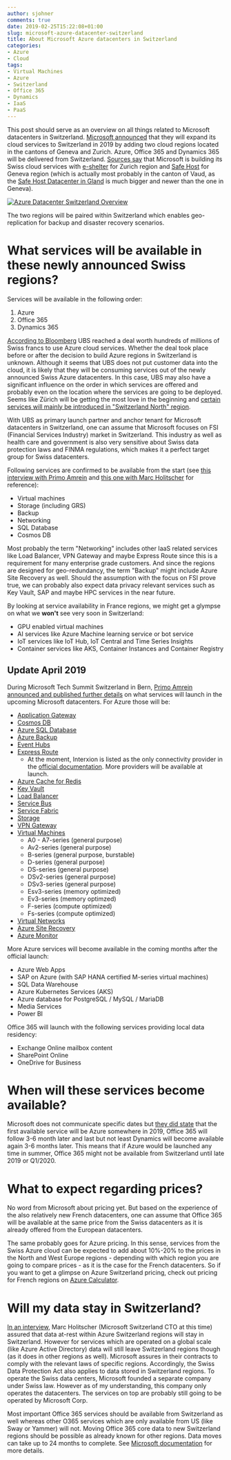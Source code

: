 ```yaml
---
author: sjohner
comments: true
date: 2019-02-25T15:22:08+01:00
slug: microsoft-azure-datacenter-switzerland
title: About Microsoft Azure datacenters in Switzerland
categories:
- Azure
- Cloud
tags:
- Virtual Machines
- Azure
- Switzerland
- Office 365
- Dynamics
- IaaS
- PaaS
---
```


This post should serve as an overview on all things related to Microsoft datacenters in Switzerland. [Microsoft announced](https://news.microsoft.com/fr-ch/2018/03/14/microsoft-cloud-services-expand-in-europe-including-new-swiss-datacenters/) that they will expand its cloud services to Switzerland in 2019 by adding two cloud regions located in the cantons of Geneva and Zurich. Azure, Office 365 and Dynamics 365 will be delivered from Switzerland. [Sources say](https://www.inside-it.ch/articles/52231) that Microsoft is building its Swiss cloud services with [e-shelter](https://www.e-shelter.de/de/location/datacenter-zurich) for Zurich region and [Safe Host](https://www.safehost.com/) for Geneva region (which is actually most probably in the canton of Vaud, as the [Safe Host Datacenter in Gland](https://www.safehost.com/en/data-centre/sh2) is much bigger and newer than the one in Geneva).

[![Azure Datacenter Switzerland Overview](/images/azure-switzerland-datacenter.png)](/images/azure-switzerland-datacenter.png)

The two regions will be paired within Switzerland which enables geo-replication for backup and disaster recovery scenarios.

# What services will be available in these newly announced Swiss regions?

Services will be available in the following order:

1. Azure
2. Office 365
3. Dynamics 365

[According to Bloomberg](https://www.bloomberg.com/news/articles/2018-12-11/ubs-said-to-prepare-cloud-move-to-hidden-microsoft-data-centers) UBS reached a deal worth hundreds of millions of Swiss francs to use Azure cloud services. Whether the deal took place before or after the decision to build Azure regions in Switzerland is unknown. Although it seems that UBS does not put customer data into the cloud, it is likely that they will be consuming services out of the newly announced Swiss Azure datacenters. In this case, UBS may also have a significant influence on the order in which services are offered and probably even on the location where the services are going to be deployed. Seems like Zürich will be getting the most love in the beginning and [certain services will mainly be introduced in "Switzerland North" region](https://www.isolutions.ch/2019/02/19/microsoft-datacenter-schweiz-informationen/).

With UBS as primary launch partner and anchor tenant for Microsoft datacenters in Switzerland, one can assume that Microsoft focuses on FSI (Financial Services Industry) market in Switzerland. This industry as well as health care and government is also very sensitive about Swiss data protection laws and FINMA regulations, which makes it a perfect target group for Swiss datacenters.

Following services are confirmed to be available from the start (see [this interview with Primo Amrein](https://www.procloud.ch/aktuelle-informationen-zu-den-microsoft-datacenter-schweiz-azure-schweiz-office-365-schweiz-dynamics-schweiz/) and [this one with Marc Holitscher](https://www.procloud.ch/aktuelle-informationen-zu-den-microsoft-datacenter-schweiz-azure-schweiz-office-365-schweiz-dynamics-schweiz/) for reference):

* Virtual machines
* Storage (including GRS)
* Backup
* Networking
* SQL Database
* Cosmos DB

Most probably the term "Networking" includes other IaaS related services like Load Balancer, VPN Gateway and maybe Express Route since this is a requirement for many enterprise grade customers. And since the regions are designed for geo-redundancy, the term "Backup" might include Azure Site Recovery as well.
Should the assumption with the focus on FSI prove true, we can probably also expect data privacy relevant services such as Key Vault, SAP and maybe HPC services in the near future.

By looking at service availability in France regions, we might get a glympse on what we **won't** see very soon in Switzerland:

* GPU enabled virtual machines
* AI services like Azure Machine learning service or bot service
* IoT services like IoT Hub, IoT Central and Time Series Insights
* Container services like AKS, Container Instances and Container Registry

## Update April 2019

During Microsoft Tech Summit Switzerland in Bern, [Primo Amrein announced and published further details](https://www.linkedin.com/pulse/more-details-services-upcoming-microsoft-swiss-primo-amrein/) on what services will launch in the upcoming Microsoft datacenters. For Azure those will be:

* [Application Gateway](https://azure.microsoft.com/en-us/services/application-gateway/)
* [Cosmos DB](https://azure.microsoft.com/en-us/services/cosmos-db/)
* [Azure SQL Database](https://azure.microsoft.com/en-us/services/sql-database/)
* [Azure Backup](https://azure.microsoft.com/en-us/services/backup/)
* [Event Hubs](https://azure.microsoft.com/en-us/services/event-hubs/)
* [Express Route](https://azure.microsoft.com/en-us/services/expressroute/)
  * At the moment, Interxion is listed as the only connectivity provider in the [official documentation](https://docs.microsoft.com/en-us/azure/expressroute/expressroute-locations). More providers will be available at launch.
* [Azure Cache for Redis](https://azure.microsoft.com/en-us/services/cache/)
* [Key Vault](https://azure.microsoft.com/en-us/services/key-vault/)
* [Load Balancer](https://azure.microsoft.com/en-us/services/load-balancer/)
* [Service Bus](https://azure.microsoft.com/en-us/services/service-bus/)
* [Service Fabric](https://azure.microsoft.com/en-us/services/service-fabric/)
* [Storage](https://azure.microsoft.com/en-us/services/storage/)
* [VPN Gateway](https://azure.microsoft.com/en-us/services/vpn-gateway/)
* [Virtual Machines](https://azure.microsoft.com/en-us/services/virtual-machines/)
  * A0 - A7-series (general purpose)
  * Av2-series (general purpose)
  * B-series (general purpose, burstable)
  * D-series (general purpose)
  * DS-series (general purpose)
  * DSv2-series (general purpose)
  * DSv3-series (general purpose)
  * Esv3-series (memory optimized)
  * Ev3-series (memory optimzed)
  * F-series (compute optimized)
  * Fs-series (compute optimized)
* [Virtual Networks](https://azure.microsoft.com/en-us/services/virtual-network/)
* [Azure Site Recovery](https://azure.microsoft.com/en-us/services/site-recovery/)
* [Azure Monitor](https://azure.microsoft.com/en-us/services/monitor/)

More Azure services will become available in the coming months after the official launch:

* Azure Web Apps
* SAP on Azure (with SAP HANA certified M-series virtual machines)
* SQL Data Warehouse
* Azure Kubernetes Services (AKS)
* Azure database for PostgreSQL / MySQL / MariaDB
* Media Services
* Power BI

Office 365 will launch with the following services providing local data residency:

* Exchange Online mailbox content
* SharePoint Online
* OneDrive for Business


# When will these services become available?

Microsoft does not communicate specific dates but [they did state]((https://www.procloud.ch/aktuelle-informationen-zu-den-microsoft-datacenter-schweiz-azure-schweiz-office-365-schweiz-dynamics-schweiz/)) that the first available service will be Azure somewhere in 2019, Office 365 will follow 3-6 month later and last but not least Dynamics will become available again 3-6 months later. This means that if Azure would be launched any time in summer, Office 365 might not be available from Switzerland until late 2019 or Q1/2020.

# What to expect regarding prices?

No word from Microsoft about pricing yet. But based on the experience of the also relatively new French datacenters, one can assume that Office 365 will be available at the same price from the Swiss datacenters as it is already offered from the European datacenters.

The same probably goes for Azure pricing. In this sense, services from the Swiss Azure cloud can be expected to add about 10%-20% to the prices in the North and West Europe regions - depending with which region you are going to compare prices - as it is the case for the French datacenters. So if you want to get a glimpse on Azure Switzerland pricing, check out pricing for French regions on [Azure Calculator](https://azure.microsoft.com/en-us/pricing/calculator/).

# Will my data stay in Switzerland?

[In an interview](https://www.itreseller.ch/Artikel/87153/Microsoft_Stillstand_ist_keine_Option.html), Marc Holitscher (Microsoft Switzerland CTO at this time) assured that data at-rest within Azure Switzerland regions will stay in Switzerland. However for services which are operated on a global scale (like Azure Active Directory) data will still leave Switzerland regions though (as it does in other regions as well). Microsoft assures in their contracts to comply with the relevant laws of specific regions. Accordingly, the Swiss Data Protection Act also applies to data stored in Switzerland regions. To operate the Swiss data centers, Microsoft founded a separate company under Swiss law. However as of my understanding, this company only operates the datacenters. The services on top are probably still going to be operated by Microsoft Corp.

Most important Office 365 services should be available from Switzerland as well whereas other O365 services which are only available from US (like Sway or Yammer) will not. Moving Office 365 core data to new Switzerland regions should be possible as already known for other regions. Data moves can take up to 24 months to complete. See [Microsoft documentation](https://docs.microsoft.com/en-us/Office365/Enterprise/moving-data-to-new-datacenter-geos) for more details.
